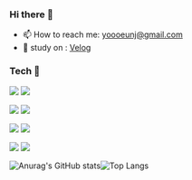 
### Hi there :frog:

<!--
**haremeat/haremeat** is a ✨ _special_ ✨ repository because its `README.md` (this file) appears on your GitHub profile.

Here are some ideas to get you started:
here2chtrttt

- 🔭 I’m currently working on ...
- 🌱 I’m currently learning ...
- 👯 I’m looking to collaborate on ...
- 🤔 I’m looking for help with ...
- 💬 Ask me about ...
- 📫 How to reach me: ...
- 😄 Pronouns: ...
- ⚡ Fun fact: ...
-->

- 📫 How to reach me: yoooeunj@gmail.com
- 🌱 study on : [Velog](https://velog.io/@haremeat)

### Tech :telescope:
![](https://img.shields.io/badge/php-777BB4?style=flat-square&logo=PHP&logoColor=white)
![](https://img.shields.io/badge/MySql-4479A1?style=flat-square&logo=MySql&logoColor=white)


![](https://img.shields.io/badge/Python-3766AB?style=flat-square&logo=Python&logoColor=white)
![](https://img.shields.io/badge/Django-092E20?style=flat-square&logo=Django&logoColor=white)


![](https://img.shields.io/badge/C%23-239120?style=flat-square&logo=CSharp#&logoColor=white)
![](https://img.shields.io/badge/Unity-000000?style=flat-square&logo=Unity&logoColor=white)


![](https://img.shields.io/badge/JavaScript-F7DF1E?style=flat-square&logo=JavaScript&logoColor=white)
![](https://img.shields.io/badge/css-1572B6?style=flat-square&logo=CSS3&logoColor=white)

![Anurag's GitHub stats](https://github-readme-stats.vercel.app/api?username=haremeat&show_icons=true&theme=merko)![Top Langs](https://github-readme-stats.vercel.app/api/top-langs/?username=haremeat&layout=compact&theme=highcontrast)

